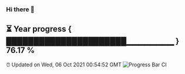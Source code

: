 ### Hi there 👋
⏳ Year progress { ██████████████████████▁▁▁▁▁▁▁▁ } 76.17 %
---
⏰ Updated on Wed, 06 Oct 2021 00:54:52 GMT
![Progress Bar CI](https://github.com/liununu/liununu/workflows/Progress%20Bar%20CI/badge.svg)
